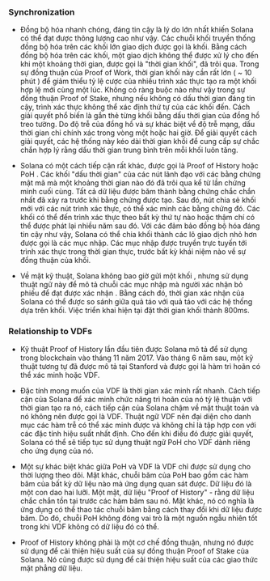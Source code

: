 ### Synchronization

- Đồng bộ hóa nhanh chóng, đáng tin cậy là lý do lớn nhất khiến Solana có thể đạt được thông lượng cao như vậy. Các chuỗi khối truyền thống đồng bộ hóa trên các khối lớn 
giao dịch được gọi là khối. Bằng cách đồng bộ hóa trên các khối, một giao dịch không thể được xử lý cho đến khi một khoảng thời gian, được gọi là "thời gian khối", đã trôi qua.
Trong sự đồng thuận của Proof of Work, thời gian khối này cần rất lớn ( ~ 10 phút ) để giảm thiểu tỷ lệ cược của nhiều trình xác thực tạo ra một khối hợp lệ mới cùng một lúc.
Không có ràng buộc nào như vậy trong sự đồng thuận Proof of Stake, nhưng nếu không có dấu thời gian đáng tin cậy, trình xác thực không thể xác định thứ tự của các khối đến.
Cách giải quyết phổ biến là gắn thẻ từng khối bằng dấu thời gian của đồng hồ treo tường. Do độ trễ của đồng hồ và sự khác biệt về độ trễ mạng, dấu thời gian chỉ chính xác trong 
vòng một hoặc hai giờ. Để giải quyết cách giải quyết, các hệ thống này kéo dài thời gian khối để cung cấp sự chắc chắn hợp lý rằng dấu thời gian trung bình trên mỗi khối luôn tăng.

- Solana có một cách tiếp cận rất khác, được gọi là Proof of History hoặc PoH . Các khối "dấu thời gian" của các nút lãnh đạo với các bằng chứng mật mã mà một khoảng thời gian 
nào đó đã trôi qua kể từ lần chứng minh cuối cùng. Tất cả dữ liệu được băm thành bằng chứng chắc chắn nhất đã xảy ra trước khi bằng chứng được tạo. Sau đó, nút chia sẻ khối mới
với các nút trình xác thực, có thể xác minh các bằng chứng đó. Các khối có thể đến trình xác thực theo bất kỳ thứ tự nào hoặc thậm chí có thể được phát lại nhiều năm sau đó.
Với các đảm bảo đồng bộ hóa đáng tin cậy như vậy, Solana có thể chia khối thành các lô giao dịch nhỏ hơn được gọi là các mục nhập. Các mục nhập được truyền trực tuyến tới trình
xác thực trong thời gian thực, trước bất kỳ khái niệm nào về sự đồng thuận của khối.

- Về mặt kỹ thuật, Solana không bao giờ gửi một khối , nhưng sử dụng thuật ngữ này để mô tả chuỗi các mục nhập mà người xác nhận bỏ phiếu để đạt được xác nhận . Bằng cách đó, 
thời gian xác nhận của Solana có thể được so sánh giữa quả táo với quả táo với các hệ thống dựa trên khối. Việc triển khai hiện tại đặt thời gian khối thành 800ms.

### Relationship to VDFs

- Kỹ thuật Proof of History lần đầu tiên được Solana mô tả để sử dụng trong blockchain vào tháng 11 năm 2017. Vào tháng 6 năm sau, một kỹ thuật tương tự đã được mô tả tại 
Stanford và được gọi là hàm trì hoãn có thể xác minh hoặc VDF.

- Đặc tính mong muốn của VDF là thời gian xác minh rất nhanh. Cách tiếp cận của Solana để xác minh chức năng trì hoãn của nó tỷ lệ thuận với thời gian tạo ra nó, cách tiếp cận của
Solana chậm về mặt thuật toán và nó không nên được gọi là VDF. Thuật ngữ VDF nên đại diện cho danh mục các hàm trễ có thể xác minh được và không chỉ là tập hợp con với các đặc 
tính hiệu suất nhất định. Cho đến khi điều đó được giải quyết, Solana có thể sẽ tiếp tục sử dụng thuật ngữ PoH cho VDF dành riêng cho ứng dụng của nó.

- Một sự khác biệt khác giữa PoH và VDF là VDF chỉ được sử dụng cho thời lượng theo dõi. Mặt khác, chuỗi băm của PoH bao gồm các hàm băm của bất kỳ dữ liệu nào mà ứng dụng quan 
sát được. Dữ liệu đó là một con dao hai lưỡi. Một mặt, dữ liệu "Proof of History" - rằng dữ liệu chắc chắn tồn tại trước các hàm băm sau nó. Mặt khác, nó có nghĩa là ứng dụng có 
thể thao tác chuỗi băm bằng cách thay đổi khi dữ liệu được băm. Do đó, chuỗi PoH không đóng vai trò là một nguồn ngẫu nhiên tốt trong khi VDF không có dữ liệu đó có thể.

- Proof of History không phải là một cơ chế đồng thuận, nhưng nó được sử dụng để cải thiện hiệu suất của sự đồng thuận Proof of Stake của Solana. Nó cũng được sử dụng để cải thiện 
hiệu suất của các giao thức mặt phẳng dữ liệu.

